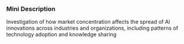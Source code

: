 ### Mini Description

Investigation of how market concentration affects the spread of AI innovations across industries and organizations, including patterns of technology adoption and knowledge sharing
